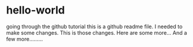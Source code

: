 # hello-world
going through the github tutorial
this is a github readme file.
I needed to make some changes.
This is those changes.
Here are some more...
And a few more.........
